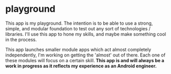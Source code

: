 # playground
This app is my playground. The intention is to be able to use a strong, simple, and modular foundation to test out any sort of technologies / libraries.
I'll use this app to hone my skills, and maybe make something cool in the process.


This app launches smaller module apps which act almost completely independently, I'm working on getting the 'almost' out of there. Each one of these
modules will focus on a certain skill.<b> This app is and will always be a work in progress as it reflects my experience as an Android engineer.</b>
